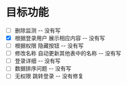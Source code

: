 # 目标功能
- [ ] 删除监测 -- 没有写
- [x] 根据登录用户 展示相应内容 -- 没有写
- [ ] 根据权限 隐藏按钮 -- 没有写
- [ ] 修改名称 自动更新其他表中的名称 -- 没有写
- [ ] 登录详细 -- 没有写
- [ ] 数据排序问题 -- 没有写
- [ ] 无权限 跳转登录 -- 没有修复

